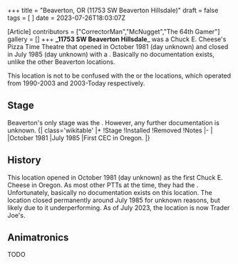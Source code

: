 +++
title = "Beaverton, OR (11753 SW Beaverton Hillsdale)"
draft = false
tags = [ ]
date = 2023-07-26T18:03:07Z

[Article]
contributors = ["CorrectorMan","McNugget","The 64th Gamer"]
gallery = []
+++
**_11753 SW Beaverton Hillsdale**_ was a Chuck E. Cheese's Pizza Time Theatre that opened in October 1981 (day unknown) and closed in July 1985 (day unknown) with a . Basically no documentation exists, unlike the other Beaverton locations.

This location is not to be confused with the  or the  locations, which operated from 1990-2003 and 2003-Today respectively.

## Stage ##
Beaverton's only stage was the . However, any further documentation is unknown.
{| class='wikitable'
|+
!Stage
!Installed
!Removed
!Notes
|-
|
|October 1981
|July 1985
|First CEC in Oregon.
|}

## History ##
This location opened in October 1981 (day unknown) as the first Chuck E. Cheese in Oregon. As most other PTTs at the time, they had the . Unfortunately, basically no documentation exists on this location. The location closed permanently around July 1985 for unknown reasons, but likely due to it underperforming. As of July 2023, the location is now Trader Joe's.

## Animatronics ##
TODO